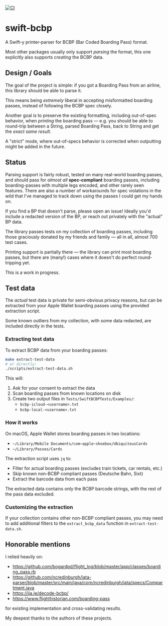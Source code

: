 [![CI](https://github.com/jklausa/swift-bcbp/actions/workflows/ci.yml/badge.svg)](https://github.com/jklausa/swift-bcbp/actions/workflows/ci.yml)

# swift-bcbp

A Swift-y printer-parser for BCBP (Bar Coded Boarding Pass) format.

Most other packages usually only support _parsing_ the format, this one explicitly also supports _creating_ the BCBP data.

## Design / Goals

The goal of the project is simple: if you got a Boarding Pass from an airline, this library should be able to parse it.

This means being _extremely_ liberal in accepting misformatted boarding passes, instead of following the BCBP spec closely.

Another goal is to preserve the existing formatting, including out-of-spec behavior, when _printing_ the boarding pass — e.g. you should be able to round-trip between a String, parsed Boarding Pass, back to String and get the _exact same result_.

A "strict" mode, where out-of-specs behavior is corrected when outputting might be added in the future.

## Status

Parsing support is fairly robust, tested on many real-world boarding passes, and should pass for _almost all_ **spec-compliant** boarding passes, including boarding-passes with multiple legs encoded, and other rarely seen features.
There are also a number of workarounds for spec violations in the wild that I've managed to track down using the passes I could get my hands on.

If you find a BP that doesn't parse, please open an issue! Ideally you'd include a redacted version of the BP, or reach out privately with the "actual" BP data.

The library passes tests on my collection of boarding passes, including those graciously donated by my friends and family — all in all, almost 700 test cases.

Printing support is partially there — the library can print most boarding passes, but there are (many!) cases where it doesn't do perfect round-tripping yet. 

This is a work in progress.

## Test data

The _actual_ test data is private for semi-obvious privacy reasons, but can be extracted from your Apple Wallet boarding passes using the provided extraction script.

Some known outliers from my collection, with some data redacted, are included directly in the tests.

### Extracting test data

To extract BCBP data from your boarding passes:

```bash
make extract-test-data
# or directly:
./scripts/extract-test-data.sh
```

This will:
1. Ask for your consent to extract the data
2. Scan boarding passes from known locations on disk
3. Create two output files in `Tests/SwiftBCBPTests/Examples/`:
   - `bcbp-icloud-<username>.txt`  
   - `bcbp-local-<username>.txt` 

### How it works

On macOS, Apple Wallet stores boarding passes in two locations:
- `~/Library/Mobile Documents/com~apple~shoebox/UbiquitousCards` 
- `~/Library/Passes/Cards` 

The extraction script uses `jq` to:
- Filter for actual boarding passes (excludes train tickets, car rentals, etc.)
- Skip known non-BCBP compliant passes (Deutsche Bahn, Sixt)
- Extract the barcode data from each pass

The extracted data contains only the BCBP barcode strings, with the rest of the pass data excluded.

### Customizing the extraction

If your collection contains other non-BCBP compliant passes, you may need to add additional filters to the `extract_bcbp_data` function in `extract-test-data.sh`. 

## Honorable mentions

I relied heavily on:

* https://github.com/bogardpd/flight_log/blob/master/app/classes/boarding_pass.rb
* https://github.com/ncredinburgh/iata-parser/blob/master/src/main/java/com/ncredinburgh/iata/specs/Compartment.java
* https://jia.je/decode-bcbp/
* https://www.flighthistorian.com/boarding-pass

for existing implementation and cross-validating results.

My deepest thanks to the authors of these projects.
